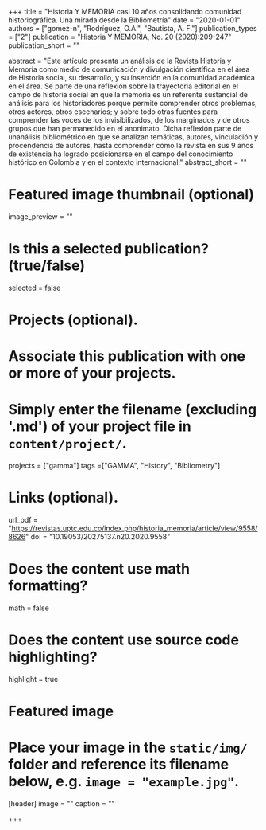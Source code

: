 +++
title = "Historia Y MEMORIA casi 10 años consolidando comunidad historiográfica. Una mirada desde la Bibliometría"
date = "2020-01-01"
authors = ["gomez-n", "Rodríguez, O.A.", "Bautista, A. F."]
publication_types = ["2"]
publication = "Historia Y MEMORIA,  No. 20 (2020):209-247"
publication_short = ""

abstract = "Este artículo presenta un análisis de la Revista Historia y Memoria como medio de comunicación y divulgación científica en el área de Historia social, su desarrollo, y su inserción en la comunidad académica en el área. Se parte de una reflexión sobre la trayectoria editorial en el campo de historia social en que la memoria es un referente sustancial de análisis para los historiadores porque permite comprender otros problemas, otros actores, otros escenarios; y sobre todo otras fuentes para comprender las voces de los invisibilizados, de los marginados y de otros grupos que han permanecido en el anonimato. Dicha reflexión parte de unanálisis bibliométrico en que se analizan temáticas, autores, vinculación y procendencia de autores, hasta comprender cómo la revista en sus 9 años de existencia ha logrado posicionarse en el campo del conocimiento histórico en Colombia y en el contexto internacional."
abstract_short = ""

# Featured image thumbnail (optional)
image_preview = ""

# Is this a selected publication? (true/false)
selected = false

# Projects (optional).
#   Associate this publication with one or more of your projects.
#   Simply enter the filename (excluding '.md') of your project file in `content/project/`.
projects = ["gamma"]
tags =["GAMMA", "History", "Bibliometry"]
# Links (optional).
url_pdf = "https://revistas.uptc.edu.co/index.php/historia_memoria/article/view/9558/8626"
doi = "10.19053/20275137.n20.2020.9558"

# Does the content use math formatting?
math = false

# Does the content use source code highlighting?
highlight = true

# Featured image
# Place your image in the `static/img/` folder and reference its filename below, e.g. `image = "example.jpg"`.
[header]
image = ""
caption = ""

+++
